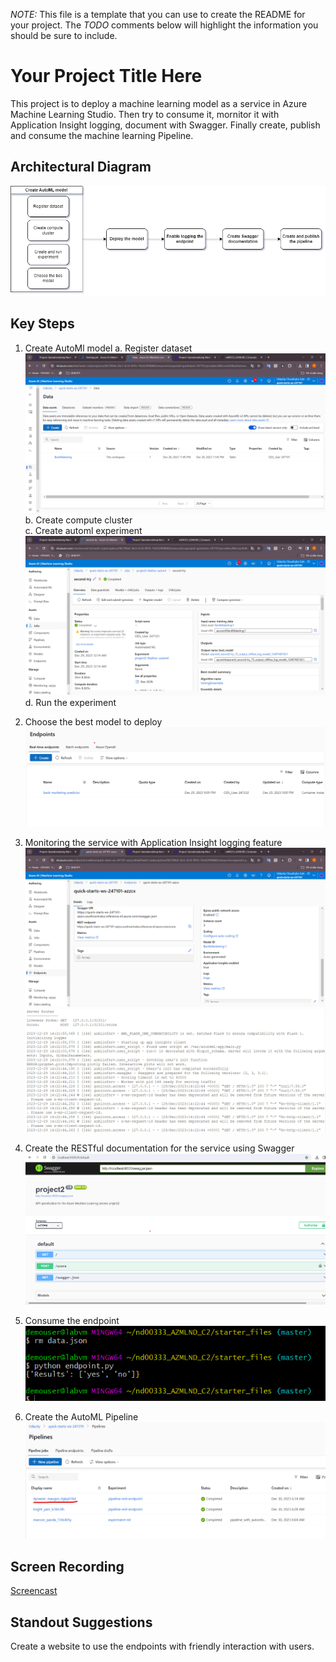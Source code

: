*NOTE:* This file is a template that you can use to create the README for your project. The *TODO* comments below will highlight the information you should be sure to include.


# Your Project Title Here

This project is to deploy a machine learning model as a service in Azure Machine Learning Studio. Then try to consume it, mornitor it with Application Insight logging, document with Swagger. Finally create, publish and consume the machine learning Pipeline.

## Architectural Diagram
![Architechture](./images/architechture.drawio.png "Architechture")

## Key Steps
1. Create AutoMl model
    a. Register dataset
    ![Dataset](./images/Registerd_dataset.png "Dataset")
    b. Create compute cluster    
    c. Create automl experiment
    ![Experiment](./images/Experiment_completed.png "Experiment")
    d. Run the experiment

2. Choose the best model to deploy
    ![deployed](./images/deploy.png "Endpoint deployed")
3. Monitoring the service with Application Insight logging feature
    ![deployed](./images/deployed.png "Endpoint deployed")
    ![deployed](./images/log.png "Endpoint deployed")
4. Create the RESTful documentation for the service using Swagger
    ![deployed](./images/swagger.png "Endpoint deployed")
5. Consume the endpoint 
    ![deployed](./images/result.png "Endpoint deployed")
6. Create the AutoML Pipeline
    ![deployed](./images/pipeline-created-and-completed.png "Endpoint deployed")
## Screen Recording
[Screencast](https://www.youtube.com/watch?v=8lUfjOYHcHM)

## Standout Suggestions
Create a website to use the endpoints with friendly interaction with users.

